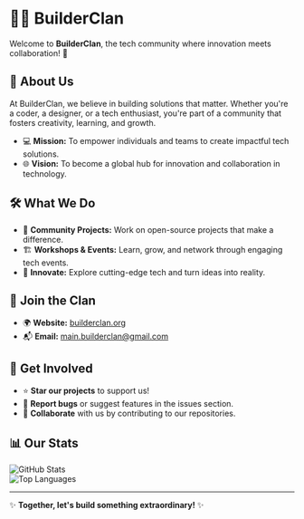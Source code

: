# 👷‍♂️ BuilderClan  
Welcome to **BuilderClan**, the tech community where innovation meets collaboration! 🚀  

## 🌟 About Us  
At BuilderClan, we believe in building solutions that matter. Whether you're a coder, a designer, or a tech enthusiast, you're part of a community that fosters creativity, learning, and growth.  

- 💻 **Mission:** To empower individuals and teams to create impactful tech solutions.  
- 🌐 **Vision:** To become a global hub for innovation and collaboration in technology.  

## 🛠️ What We Do  
- 🤝 **Community Projects:** Work on open-source projects that make a difference.  
- 🏗️ **Workshops & Events:** Learn, grow, and network through engaging tech events.  
- 🌟 **Innovate:** Explore cutting-edge tech and turn ideas into reality.  

## 🚀 Join the Clan  
- 🌍 **Website:** [builderclan.org]()  
- 📬 **Email:** main.builderclan@gmail.com

## 🤝 Get Involved  
- ⭐ **Star our projects** to support us!  
- 🐛 **Report bugs** or suggest features in the issues section.  
- 🎉 **Collaborate** with us by contributing to our repositories.  

## 📊 Our Stats  
![GitHub Stats](https://github-readme-stats.vercel.app/api?username=builder-clan&show_icons=true&theme=radical)  
![Top Languages](https://github-readme-stats.vercel.app/api/top-langs/?username=builder-clan&layout=compact&theme=radical)  

---

✨ **Together, let's build something extraordinary!** ✨
